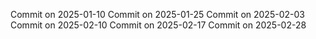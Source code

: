 Commit on 2025-01-10
Commit on 2025-01-25
Commit on 2025-02-03
Commit on 2025-02-10
Commit on 2025-02-17
Commit on 2025-02-28
